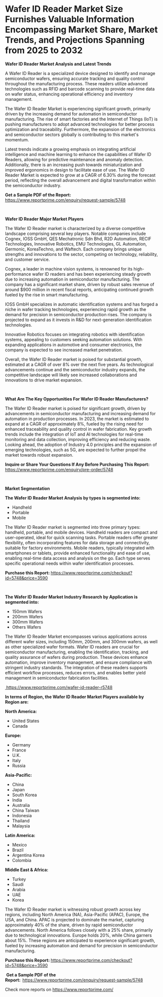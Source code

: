 <p><h1>Wafer ID Reader Market Size Furnishes Valuable Information Encompassing Market Share, Market Trends, and Projections Spanning from 2025 to 2032</h1></p><p><strong>Wafer ID Reader Market Analysis and Latest Trends</strong></p>
<p><p>A Wafer ID Reader is a specialized device designed to identify and manage semiconductor wafers, ensuring accurate tracking and quality control throughout the manufacturing process. These readers utilize advanced technologies such as RFID and barcode scanning to provide real-time data on wafer status, enhancing operational efficiency and inventory management.</p><p>The Wafer ID Reader Market is experiencing significant growth, primarily driven by the increasing demand for automation in semiconductor manufacturing. The rise of smart factories and the Internet of Things (IoT) is pushing manufacturers to adopt advanced technologies for better process optimization and traceability. Furthermore, the expansion of the electronics and semiconductor sectors globally is contributing to this market's momentum.</p><p>Latest trends indicate a growing emphasis on integrating artificial intelligence and machine learning to enhance the capabilities of Wafer ID Readers, allowing for predictive maintenance and anomaly detection. Additionally, there is an increasing push towards miniaturization and improved ergonomics in design to facilitate ease of use. The Wafer ID Reader Market is expected to grow at a CAGR of 6.30% during the forecast period, reflecting the overall advancement and digital transformation within the semiconductor industry.</p></p>
<p><strong>Get a Sample PDF of the Report:&nbsp;</strong> <a href="https://www.reportprime.com/enquiry/request-sample/5748?utm_campaign=3295&utm_medium=2&utm_source=Github&utm_content=ia&utm_term=19032025&utm_id=wafer-id-reader">https://www.reportprime.com/enquiry/request-sample/5748</a></p>
<p>&nbsp;</p>
<p><strong>Wafer ID Reader Major Market Players</strong></p>
<p><p>The Wafer ID Reader market is characterized by a diverse competitive landscape comprising several key players. Notable companies include Cognex, IOSS GmbH, QES Mechatronic Sdn Bhd, R2D Automation, RECIF Technologies, Innovative Robotics, EMU Technologies, GL Automation, Germonic, KoreaTechno, and Waftech. Each company brings unique strengths and innovations to the sector, competing on technology, reliability, and customer service.</p><p>Cognex, a leader in machine vision systems, is renowned for its high-performance wafer ID readers and has been experiencing steady growth due to increasing automation in semiconductor manufacturing. The company has a significant market share, driven by robust sales revenue of around $900 million in recent fiscal reports, anticipating continued growth fueled by the rise in smart manufacturing.</p><p>IOSS GmbH specializes in automatic identification systems and has forged a niche in wafer tracking technologies, experiencing rapid growth as the demand for precision in semiconductor production rises. The company is projected to expand as it invests in R&D for next-generation identification technologies.</p><p>Innovative Robotics focuses on integrating robotics with identification systems, appealing to customers seeking automation solutions. With expanding applications in automotive and consumer electronics, the company is expected to see increased market penetration.</p><p>Overall, the Wafer ID Reader market is poised for substantial growth, estimated at a CAGR of over 8% over the next five years. As technological advancements continue and the semiconductor industry expands, the competitive landscape will likely see increased collaborations and innovations to drive market expansion.</p></p>
<p>&nbsp;</p>
<p><strong>What Are The Key Opportunities For Wafer ID Reader Manufacturers?</strong></p>
<p><p>The Wafer ID Reader market is poised for significant growth, driven by advancements in semiconductor manufacturing and increasing demand for automation in production processes. In 2023, the market is estimated to expand at a CAGR of approximately 8%, fueled by the rising need for enhanced traceability and quality control in wafer fabrication. Key growth trends include the integration of IoT and AI technologies for real-time monitoring and data collection, improving efficiency and reducing waste. Looking ahead, the adoption of Industry 4.0 principles and the expansion of emerging technologies, such as 5G, are expected to further propel the market towards robust expansion.</p></p>
<p><strong>Inquire or Share Your Questions If Any Before Purchasing This Report:</strong> <a href="https://www.reportprime.com/enquiry/pre-order/5748?utm_campaign=3295&utm_medium=2&utm_source=Github&utm_content=ia&utm_term=19032025&utm_id=wafer-id-reader">https://www.reportprime.com/enquiry/pre-order/5748</a></p>
<p>&nbsp;</p>
<p><strong>Market Segmentation</strong></p>
<p><strong>The Wafer ID Reader Market Analysis by types is segmented into:</strong></p>
<p><ul><li>Handheld</li><li>Portable</li><li>Mobile</li></ul></p>
<p><p>The Wafer ID Reader market is segmented into three primary types: handheld, portable, and mobile devices. Handheld readers are compact and user-operated, ideal for quick scanning tasks. Portable readers offer greater flexibility, often incorporating features for data storage and connectivity, suitable for factory environments. Mobile readers, typically integrated with smartphones or tablets, provide enhanced functionality and ease of use, enabling real-time data access and analysis on the go. Each type serves specific operational needs within wafer identification processes.</p></p>
<p><strong>Purchase this Report:&nbsp;</strong><a href="https://www.reportprime.com/checkout?id=5748&price=3590&utm_campaign=3295&utm_medium=2&utm_source=Github&utm_content=ia&utm_term=19032025&utm_id=wafer-id-reader">https://www.reportprime.com/checkout?id=5748&price=3590</a></p>
<p>&nbsp;</p>
<p><strong>The Wafer ID Reader Market Industry Research by Application is segmented into:</strong></p>
<p><ul><li>150mm Wafers</li><li>200mm Wafers</li><li>300mm Wafers</li><li>Others Wafers</li></ul></p>
<p><p>The Wafer ID Reader Market encompasses various applications across different wafer sizes, including 150mm, 200mm, and 300mm wafers, as well as other specialized wafer formats. Wafer ID readers are crucial for semiconductor manufacturing, enabling the identification, tracking, and quality assurance of wafers during production. These devices enhance automation, improve inventory management, and ensure compliance with stringent industry standards. The integration of these readers supports efficient workflow processes, reduces errors, and enables better yield management in semiconductor fabrication facilities.</p></p>
<p><a href="https://www.reportprime.com/wafer-id-reader-r5748?utm_campaign=3295&utm_medium=2&utm_source=Github&utm_content=ia&utm_term=19032025&utm_id=wafer-id-reader">&nbsp;https://www.reportprime.com/wafer-id-reader-r5748</a></p>
<p><strong>In terms of Region, the Wafer ID Reader Market Players available by Region are:</strong></p>
<p>
    <p> <strong> North America: </strong>
        <ul>
            <li>United States</li>
            <li>Canada</li>
        </ul>
        </p> 
    <p> <strong> Europe: </strong>
        <ul>
            <li>Germany</li>
            <li>France</li>
            <li>U.K.</li>
            <li>Italy</li>
            <li>Russia</li>
        </ul>
        </p> 
    <p> <strong> Asia-Pacific: </strong>
        <ul>
            <li>China</li>
            <li>Japan</li>
            <li>South Korea</li>
            <li>India</li>
            <li>Australia</li>
            <li>China Taiwan</li>
            <li>Indonesia</li>
            <li>Thailand</li>
            <li>Malaysia</li>
        </ul>
        </p> 
    <p> <strong> Latin America: </strong>
        <ul>
            <li>Mexico</li>
            <li>Brazil</li>
            <li>Argentina Korea</li>
            <li>Colombia</li>
        </ul>
        </p> 
    <p> <strong> Middle East & Africa: </strong>
        <ul>
            <li>Turkey</li>
            <li>Saudi</li>
            <li>Arabia</li>
            <li>UAE</li>
            <li>Korea</li>
        </ul>
    </p>
    </p>
<p><p>The Wafer ID Reader market is witnessing robust growth across key regions, including North America (NA), Asia-Pacific (APAC), Europe, the USA, and China. APAC is projected to dominate the market, capturing approximately 40% of the share, driven by rapid semiconductor advancements. North America follows closely with a 25% share, primarily due to technological innovations. Europe holds 20%, while China garners about 15%. These regions are anticipated to experience significant growth, fueled by increasing automation and demand for precision in semiconductor manufacturing.</p></p>
<p><strong>Purchase this Report: </strong><a href="https://www.reportprime.com/checkout?id=5748&price=3590&utm_campaign=3295&utm_medium=2&utm_source=Github&utm_content=ia&utm_term=19032025&utm_id=wafer-id-reader">https://www.reportprime.com/checkout?id=5748&price=3590</a></p>
<p>&nbsp;<strong>Get a Sample PDF of the Report:&nbsp;&nbsp;</strong><a href="https://www.reportprime.com/enquiry/request-sample/5748?utm_campaign=3295&utm_medium=2&utm_source=Github&utm_content=ia&utm_term=19032025&utm_id=wafer-id-reader">https://www.reportprime.com/enquiry/request-sample/5748</a></p>
<p><strong></strong></p>
<p>Check more reports on <a href="https://www.reportprime.com/?utm_campaign=3295&utm_medium=2&utm_source=Github&utm_content=ia&utm_term=19032025&utm_id=wafer-id-reader">https://www.reportprime.com/</a></p>